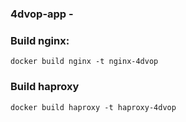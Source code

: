 ### 4dvop-app -

### Build nginx:
```
docker build nginx -t nginx-4dvop
```

### Build haproxy
```
docker build haproxy -t haproxy-4dvop
```

